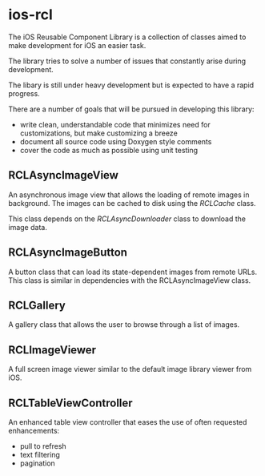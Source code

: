 # ios-rcl

The iOS Reusable Component Library is a collection of classes aimed to make development for iOS an easier task. 

The library tries to solve a number of issues that constantly arise during development.

The libary is still under heavy development but is expected to have a rapid progress.

There are a number of goals that will be pursued in developing this library:
* write clean, understandable code that minimizes need for customizations, but make customizing a breeze 
* document all source code using Doxygen style comments
* cover the code as much as possible using unit testing

## RCLAsyncImageView

An asynchronous image view that allows the loading of remote images in background.
The images can be cached to disk using the *RCLCache* class.

This class depends on the *RCLAsyncDownloader* class to download the image data.

## RCLAsyncImageButton

A button class that can load its state-dependent images from remote URLs. This class is similar in dependencies with the RCLAsyncImageView class.

## RCLGallery

A gallery class that allows the user to browse through a list of images.

## RCLImageViewer

A full screen image viewer similar to the default image library viewer from iOS.

## RCLTableViewController

An enhanced table view controller that eases the use of often requested enhancements: 
* pull to refresh
* text filtering
* pagination
